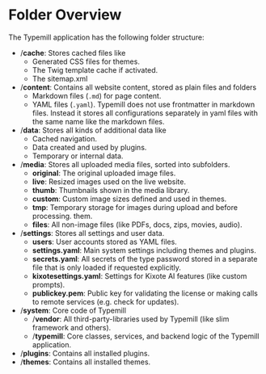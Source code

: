 # Folder Overview

The Typemill application has the following folder structure:

* /**cache**: Stores cached files like 
  * Generated CSS files for themes.
  * The Twig template cache if activated.
  * The sitemap.xml
* /**content**: Contains all website content, stored as plain files and folders 
  * Markdown files (`.md`) for page content. 
  * YAML files (`.yaml`). Typemill does not use frontmatter in markdown files. Instead it stores all configurations separately in yaml files with the same name like the markdown files. 
* /**data**: Stores all kinds of additional data like
  * Cached navigation.
  * Data created and used by plugins.
  * Temporary or internal data.
* /**media**: Stores all uploaded media files, sorted into subfolders.
  * **original**: The original uploaded image files.
  * **live**: Resized images used on the live website.
  * **thumb**: Thumbnails shown in the media library.
  * **custom**: Custom image sizes defined and used in themes.
  * **tmp**: Temporary storage for images during upload and before processing.
them. 
  * **files**: All non-image files (like PDFs, docs, zips, movies, audio).
* /**settings**: Stores all settings and user data.
  * **users**: User accounts stored as YAML files.
  * **settings.yaml**: Main system settings including themes and plugins.
  * **secrets.yaml**: All secrets of the type password stored in a separate file that is only loaded if requested explicitly.
  * **kixotesettings.yaml**: Settings for Kixote AI features (like custom prompts).
  * **publickey.pem**: Public key for validating the license or making calls to remote services (e.g. check for updates).
* /**system**: Core code of Typemill
  * /**vendor**: All third-party-libraries used by Typemill (like slim framework and others).
  * /**typemill**: Core classes, services, and backend logic of the Typemill application.
* /**plugins**: Contains all installed plugins.
* /**themes**: Contains all installed themes.

